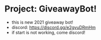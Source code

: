 # Project: GiveawayBot!
  - this is new 2021 giveaway bot!
  - discord: https://discord.gg/e2gvuDRmHm
  - if start is not working, come discord! 
